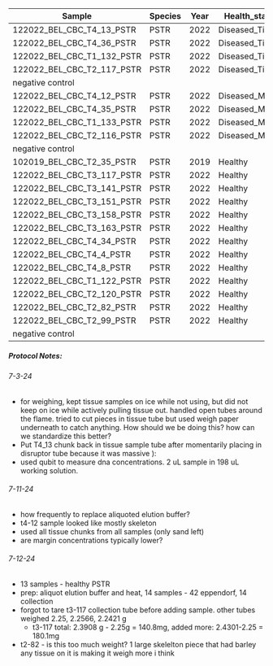 
| Sample                     | Species | Year | Health_status   | Starting_Weight | Date_Extracted | Raw_ng_ul | Extracted_Location |     |     |
| -------------------------- | ------- | ---- | --------------- | --------------- | -------------- | --------- | ------------------ | --- | --- |
| 122022_BEL_CBC_T4_13_PSTR  | PSTR    | 2022 | Diseased_Tissue | 178.7           | 7/3/2024       | 6.21      | UML_R2_B26         |     |     |
| 122022_BEL_CBC_T4_36_PSTR  | PSTR    | 2022 | Diseased_Tissue | 177.3           | 7/3/2024       | 34.8      | UML_R2_B26         |     |     |
| 122022_BEL_CBC_T1_132_PSTR | PSTR    | 2022 | Diseased_Tissue | 171.6           | 7/3/2024       | 29.4      | UML_R2_B26         |     |     |
| 122022_BEL_CBC_T2_117_PSTR | PSTR    | 2022 | Diseased_Tissue | 280.8           | 7/3/2024       | 22.5      | UML_R2_B26         |     |     |
| negative control           |         |      |                 |                 | 7/3/2024       | too low   | UML_R2_B26         |     |     |
| 122022_BEL_CBC_T4_12_PSTR  | PSTR    | 2022 | Diseased_Margin | 179.5           | 7/11/2024      | 3.49      |                    |     |     |
| 122022_BEL_CBC_T4_35_PSTR  | PSTR    | 2022 | Diseased_Margin | 207.7           | 7/11/2024      | 13.0      |                    |     |     |
| 122022_BEL_CBC_T1_133_PSTR | PSTR    | 2022 | Diseased_Margin | 179             | 7/11/2024      | 9.9       |                    |     |     |
| 122022_BEL_CBC_T2_116_PSTR | PSTR    | 2022 | Diseased_Margin | 188.7           | 7/11/2024      | 7.87      |                    |     |     |
| negative control           |         |      |                 |                 | 7/11/2024      | too low   |                    |     |     |
| 102019_BEL_CBC_T2_35_PSTR  | PSTR    | 2019 | Healthy         | 219.4           |                | _         | _                  |     |     |
| 122022_BEL_CBC_T3_117_PSTR | PSTR    | 2022 | Healthy         | 180.1           |                |           |                    |     |     |
| 122022_BEL_CBC_T3_141_PSTR | PSTR    | 2022 | Healthy         | 219.4           |                |           |                    |     |     |
| 122022_BEL_CBC_T3_151_PSTR | PSTR    | 2022 | Healthy         | 171.6           |                |           |                    |     |     |
| 122022_BEL_CBC_T3_158_PSTR | PSTR    | 2022 | Healthy         | 283.9           |                |           |                    |     |     |
| 122022_BEL_CBC_T3_163_PSTR | PSTR    | 2022 | Healthy         | 172.3           |                |           |                    |     |     |
| 122022_BEL_CBC_T4_34_PSTR  | PSTR    | 2022 | Healthy         | 270.4           |                |           |                    |     |     |
| 122022_BEL_CBC_T4_4_PSTR   | PSTR    | 2022 | Healthy         | 163.1           |                |           |                    |     |     |
| 122022_BEL_CBC_T4_8_PSTR   | PSTR    | 2022 | Healthy         | 95.5            |                |           |                    |     |     |
| 122022_BEL_CBC_T1_122_PSTR | PSTR    | 2022 | Healthy         | 199.4           |                |           |                    |     |     |
| 122022_BEL_CBC_T2_120_PSTR | PSTR    | 2022 | Healthy         | 176.1           |                |           |                    |     |     |
| 122022_BEL_CBC_T2_82_PSTR  | PSTR    | 2022 | Healthy         | 365             |                |           |                    |     |     |
| 122022_BEL_CBC_T2_99_PSTR  | PSTR    | 2022 | Healthy         | 243.2           |                |           |                    |     |     |
| negative control           |         |      |                 |                 |                |           |                    |     |     |
 


##### Protocol Notes: 
###### 7-3-24
- for weighing, kept tissue samples on ice while not using, but did not keep on ice while actively pulling tissue out. handled open tubes around the flame. tried to cut pieces in tissue tube but used weigh paper underneath to catch anything. How should we be doing this? how can we standardize this better? 
- Put T4_13 chunk back in tissue sample tube after momentarily placing in disruptor tube because it was massive ): 
- used qubit to measure dna concentrations. 2 uL sample in 198 uL working solution.
###### 7-11-24
- how frequently to replace aliquoted elution buffer?
- t4-12 sample looked like mostly skeleton
- used all tissue chunks from all samples (only sand left)
- are margin concentrations typically lower?

###### 7-12-24
- 13 samples - healthy PSTR 
- prep: aliquot elution buffer and heat, 14 samples - 42 eppendorf, 14 collection 
- forgot to tare t3-117 collection tube before adding sample. other tubes weighed 2.25, 2.2566, 2.2421 g 
	- t3-117 total: 2.3908 g - 2.25g = 140.8mg, added more: 2.4301-2.25 = 180.1mg 
- t2-82 - is this too much weight? 1 large skelelton piece that had barley any tissue on it is making it weigh more i think 